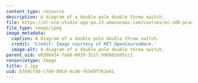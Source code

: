 ```yaml
---
content_type: resource
description: A diagram of a double pole double throw switch.
file: https://ol-ocw-studio-app-qa.s3.amazonaws.com/courses/ec-s06-practical-electronics-fall-2004/b769cfddc7d489c84cd6f6549f762e61_2.jpg
file_type: image/jpeg
image_metadata:
  caption: A diagram of a double pole double throw switch.
  credit: 'Credit: Image courtesy of MIT OpenCourseWare.'
  image-alt: A diagram of a double pole double throw switch.
parent_uid: e030b434-7ab0-6039-311f-9066d2e95cc1
resourcetype: Image
title: 2.jpg
uid: b769cfdd-c7d4-89c8-4cd6-f6549f762e61
---
```


